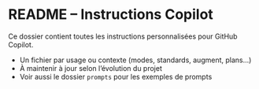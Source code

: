 # README – Instructions Copilot

Ce dossier contient toutes les instructions personnalisées pour GitHub Copilot.

- Un fichier par usage ou contexte (modes, standards, augment, plans...)
- À maintenir à jour selon l’évolution du projet
- Voir aussi le dossier `prompts` pour les exemples de prompts
